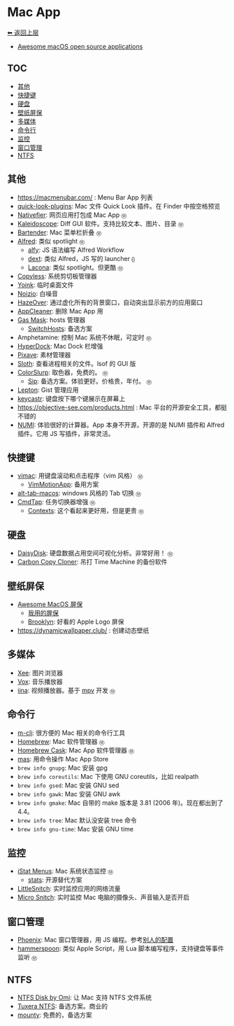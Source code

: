 # Mac App

[⬅︎ 返回上层](../#mac-app)

- [Awesome macOS open source applications](https://github.com/serhii-londar/open-source-mac-os-apps)

## TOC

<!-- MarkdownTOC GFM -->

- [其他](#其他)
- [快捷键](#快捷键)
- [硬盘](#硬盘)
- [壁纸屏保](#壁纸屏保)
- [多媒体](#多媒体)
- [命令行](#命令行)
- [监控](#监控)
- [窗口管理](#窗口管理)
- [NTFS](#ntfs)

<!-- /MarkdownTOC -->

## 其他

- https://macmenubar.com/ : Menu Bar App 列表
- [quick-look-plugins](https://github.com/sindresorhus/quick-look-plugins): Mac 文件 Quick Look 插件。在 Finder 中按空格预览
- [Nativefier](https://github.com/jiahaog/nativefier): 网页应用打包成 Mac App `Ⓜ`
<a name="Homebrew"></a>
- [Kaleidoscope](http://www.kaleidoscopeapp.com): Diff GUI 软件。支持比较文本、图片、目录 `Ⓜ`
- [Bartender](https://www.macbartender.com): Mac 菜单栏折叠 `Ⓜ`
- [Alfred](https://www.alfredapp.com): 类似 spotlight `Ⓜ`
  - [alfy](https://github.com/sindresorhus/alfy): JS 语法编写 Alfred Workflow
  - [dext](https://github.com/DextApp/dext): 类似 Alfred，JS 写的 launcher `⨀`
  - [Lacona](https://www.lacona.io/): 类似 spotlight。但更酷 `Ⓜ`
- [Copyless](http://copyless.net): 系统剪切板管理器
- [Yoink](http://eternalstorms.at/yoink/Yoink_-_Simplify_and_Improve_Drag_and_Drop_on_your_Mac/Yoink_-_Simplify_drag_and_drop_on_your_Mac.html): 临时桌面文件
- [Noizio](http://noiz.io): 白噪音
- [HazeOver](https://hazeover.com): 通过虚化所有的背景窗口，自动突出显示前方的应用窗口
- [AppCleaner](https://freemacsoft.net/appcleaner): 删除 Mac App 用
- [Gas Mask](https://github.com/2ndalpha/gasmask): hosts 管理器
  - [SwitchHosts](https://github.com/oldj/SwitchHosts): 备选方案
- Amphetamine: 控制 Mac 系统不休眠，可定时 `Ⓜ`
- [HyperDock](https://bahoom.com/hyperdock): Mac Dock 栏增强
- [Pixave](http://www.littlehj.com/mac/): 素材管理器
- [Sloth](https://github.com/sveinbjornt/Sloth): 查看进程相关的文件。lsof 的 GUI 版
- [ColorSlurp](https://itunes.apple.com/cn/app/colorslurp/id1287239339): 取色器，免费的。 `Ⓜ`
  - [Sip](http://sipapp.io): 备选方案。体验更好。价格贵，年付。 `Ⓜ`
- [Lepton](https://github.com/hackjutsu/Lepton): Gist 管理应用
- [keycastr](https://github.com/keycastr/keycastr): 键盘按下哪个键展示在屏幕上
- https://objective-see.com/products.html : Mac 平台的开源安全工具，都挺不错的
- [NUMI](https://github.com/nikolaeu/numi): 体验很好的计算器。App 本身不开源，开源的是 NUMI 插件和 Alfred 插件。它用 JS 写插件，非常灵活。

## 快捷键

- [vimac](https://github.com/dexterleng/vimac): 用键盘滚动和点击程序（vim 风格） `Ⓜ`
  - [VimMotionApp](https://github.com/dwarvesf/VimMotionApp): 备用方案
- [alt-tab-macos](https://github.com/lwouis/alt-tab-macos): windows 风格的 Tab 切换 `Ⓜ`
- [CmdTap](http://www.yingdev.com/projects/cmdtap): 任务切换器增强 `Ⓜ`
  - [Contexts](https://contexts.co/): 这个看起来更好用，但是更贵  `Ⓜ`

## 硬盘

- [DaisyDisk](https://daisydiskapp.com/): 硬盘数据占用空间可视化分析。非常好用！ `Ⓜ`
- [Carbon Copy Cloner](https://bombich.com): 吊打 Time Machine 的备份软件

## 壁纸屏保

- [Awesome MacOS 屏保](https://github.com/agarrharr/awesome-macos-screensavers)
  - [我用的屏保](https://github.com/Wandmalfarbe/evangelion-clock-screensaver)
  - [Brooklyn](https://github.com/pedrommcarrasco/Brooklyn): 好看的 Apple Logo 屏保
- https://dynamicwallpaper.club/ : 创建动态壁纸

## 多媒体

- [Xee](https://xee.c3.cx): 图片浏览器
- [Vox](https://vox.rocks/mac-music-player): 音乐播放器
- [iina](https://github.com/lhc70000/iina): 视频播放器。基于 [mpv](../README.md#mpv) 开发 `Ⓜ`

## 命令行

- [m-cli](https://github.com/rgcr/m-cli): 很方便的 Mac 相关的命令行工具
- [Homebrew](http://brew.sh): Mac 软件管理器 `Ⓜ`
- [Homebrew Cask](https://caskroom.github.io): Mac App 软件管理器 `Ⓜ`
- [mas](https://github.com/mas-cli/mas): 用命令操作 Mac App Store
- `brew info gnupg`: Mac 安装 gpg
- `brew info coreutils`: Mac 下使用 GNU coreutils，比如 realpath
- `brew info gsed`: Mac 安装 GNU sed
- `brew info gawk`: Mac 安装 GNU awk
- `brew info gmake`: Mac 自带的 make 版本是 3.81 (2006 年)。现在都出到了 4.4。
- `brew info tree`: Mac 默认没安装 tree 命令
- `brew info gnu-time`: Mac 安装 GNU time

## 监控

- [iStat Menus](https://bjango.com/mac/istatmenus): Mac 系统状态监控 `Ⓜ`
  - [stats](https://github.com/exelban/stats): 开源替代方案
- [LittleSnitch](https://www.obdev.at/products/littlesnitch/index.html): 实时监控应用的网络流量
- [Micro Snitch](https://www.obdev.at/products/microsnitch/index.html): 实时监控 Mac 电脑的摄像头、声音输入是否开启

## 窗口管理

- [Phoenix](https://github.com/kasper/phoenix): Mac 窗口管理器，用 JS 编程。参考[别人的配置](https://github.com/fabiospampinato/phoenix)
- [hammerspoon](https://github.com/Hammerspoon/hammerspoon): 类似 Apple Script，用 Lua 脚本编写程序，支持键盘等事件监听 `Ⓜ`

## NTFS

- [NTFS Disk by Omi](https://omiapps.com/product/1585757563): 让 Mac 支持 NTFS 文件系统
- [Tuxera NTFS](https://ntfsformac.tuxera.com/): 备选方案。商业的
- [mounty](https://mounty.app/): 免费的，备选方案
